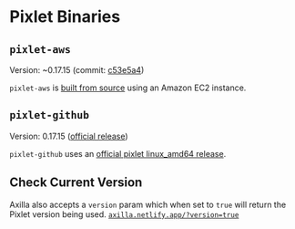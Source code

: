 # Pixlet Binaries

## `pixlet-aws`

Version: ~0.17.15 (commit: [c53e5a4](https://github.com/tidbyt/pixlet/commit/c53e5a4d884b9f3422ed20889a3c7b38392d2b39))

`pixlet-aws` is [built from source](https://github.com/tidbyt/pixlet/blob/2eaa1e34257b954a778a7878e21d9837e3befb52/BUILD.md) using an Amazon EC2 instance.

## `pixlet-github`

Version: 0.17.15 ([official release](https://github.com/tidbyt/pixlet/releases))

`pixlet-github` uses an [official pixlet linux_amd64 release](https://github.com/tidbyt/pixlet/releases).

## Check Current Version

Axilla also accepts a `version` param which when set to `true` will return the Pixlet version being used. [`axilla.netlify.app/?version=true`](https://axilla.netlify.app/?version=true)
